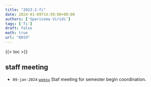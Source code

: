 ```yaml
---
title: "2023-2-fi"
date: 2024-01-09T14:59:00+08:00
authors: ['Sparisoma Viridi']
tags: ['fi']
draft: false
math: true
url: "0019"
---
```

{{< toc >}}


## staff meeting
+ `09-jan-2024` [`wxesu`](https://osf.io/wxesu) Staf meeting for semester begin coordination.